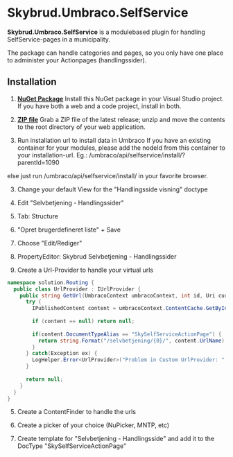 Skybrud.Umbraco.SelfService
========================

**Skybrud.Umbraco.SelfService** is a modulebased plugin for handling SelfService-pages in a municipality.

The package can handle categories and pages, so you only have one place to administer your Actionpages (handlingssider).

## Installation

1. [**NuGet Package**][NuGetPackage]
Install this NuGet package in your Visual Studio project. If you have both a web and a code project, install in both.

1. [**ZIP file**][GitHubRelease]
Grab a ZIP file of the latest release; unzip and move the contents to the root directory of your web application.

2. Run installation url to install data in Umbraco
If you have an existing container for your modules, please add the nodeId from this container to your installation-url. Eg.: /umbraco/api/selfservice/install/?parentId=1090

else just run /umbraco/api/selfservice/install/ in your favorite browser.

3. Change your default View for the "Handlingsside visning" doctype
  1. Edit "Selvbetjening - Handlingssider"
  2. Tab: Structure
  3. "Opret brugerdefineret liste" + Save
  4. Choose "Edit/Rediger"
  5. PropertyEditor: Skybrud Selvbetjening - Handlingssider

4. Create a Url-Provider to handle your virtual urls

```C#
namespace solution.Routing {
  public class UrlProvider : IUrlProvider {
    public string GetUrl(UmbracoContext umbracoContext, int id, Uri current, UrlProviderMode mode) {
      try {
        IPublishedContent content = umbracoContext.ContentCache.GetById(id);
        
        if (content == null) return null;
        
        if(content.DocumentTypeAlias == "SkySelfServiceActionPage") {
          return string.Format("/selvbetjening/{0}/", content.UrlName);
        }
      } catch(Exception ex) {
        LogHelper.Error<UrlProvider>("Problem in Custom UrlProvider: ", ex);
      }
      
      return null;
    }
  }
}
```


5. Create a ContentFinder to handle the urls

6. Create a picker of your choice (NuPicker, MNTP, etc)

7. Create template for "Selvbetjening - Handlingsside" and add it to the DocType "SkySelfServiceActionPage"





[NuGetPackage]: https://www.nuget.org/packages/Skybrud.Umbraco.SelfService
[GitHubRelease]: https://github.com/skybrud/Skybrud.Umbraco.SelfService

